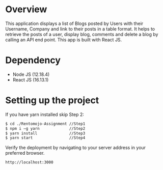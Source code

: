 # Overview

This application displays a list of Blogs posted by Users with their Username, Company and link to their posts in a table format. It helps to retrieve the posts of a user, display blog, comments and delete a blog by calling an API end point. This app is built with React JS.

# Dependency
  - Node JS (12.18.4)
  - React JS (16.13.1)

# Setting up the project

If you have yarn installed skip Step 2:

``` sh
$ cd ./Rentomojo-Assignment //Step1
$ npm i –g yarn             //Step2
$ yarn install              //Step3
$ yarn start                //Step4
```

  Verify the deployment by navigating to your server address in your preferred browser.
  ``` sh
  http://localhost:3000
  ```
